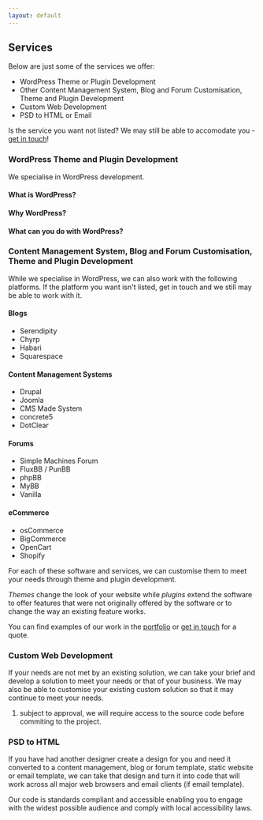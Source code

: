 ```yaml
---
layout: default
---
```


## Services

Below are just some of the services we offer:

* WordPress Theme or Plugin Development
* Other Content Management System, Blog and Forum Customisation, Theme and Plugin Development
* Custom Web Development
* PSD to HTML or Email

Is the service you want not listed? We may still be able to accomodate you - [get in touch](/contact/)!

### WordPress Theme and Plugin Development
We specialise in WordPress development.

#### What is WordPress?

#### Why WordPress?

#### What can you do with WordPress?

### Content Management System, Blog and Forum Customisation, Theme and Plugin Development

While we specialise in WordPress, we can also work with the following platforms. If the platform you want isn't listed, get in touch and we still may be able to work with it.

#### Blogs

* Serendipity
* Chyrp
* Habari
* Squarespace

#### Content Management Systems

* Drupal
* Joomla
* CMS Made System
* concrete5
* DotClear

#### Forums

* Simple Machines Forum
* FluxBB / PunBB
* phpBB
* MyBB
* Vanilla

#### eCommerce

* osCommerce
* BigCommerce
* OpenCart
* Shopify

For each of these software and services, we can customise them to meet your needs through theme and plugin development.

*Themes* change the look of your website while *plugins* extend the software to offer features that were not originally offered by the software or to change the way an existing feature works.

You can find examples of our work in the [portfolio](/portfolio) or [get in touch](/contact) for a quote.

### Custom Web Development

If your needs are not met by an existing solution, we can take your brief and develop a solution to meet your needs or that of your business. We may also be able to customise your existing custom solution so that it may continue to meet your needs.

1. subject to approval, we will require access to the source code before commiting to the project.

### PSD to HTML

If you have had another designer create a design for you and need it converted to a content management, blog or forum template, static website or email template, we can take that design and turn it into code that will work across all major web browsers and email clients (if email template).

Our code is standards compliant and accessible enabling you to engage with the widest possible audience and comply with local accessibility laws.